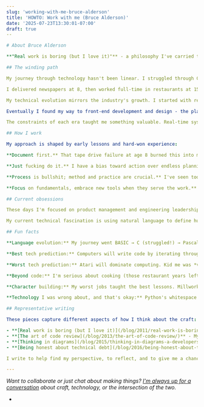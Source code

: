 ```yaml
---
slug: 'working-with-me-bruce-alderson'
title: 'HOWTO: Work with me (Bruce Alderson)'
date: '2025-07-23T13:30:01-07:00'
draft: true
--

# About Bruce Alderson

**"Real work is boring (but I love it)"** - a philosophy I've carried through over 30 years of making software. I wrote my first program at age 8, a BASIC adventure game that I proudly saved to tape. What I didn't expect was that my flakey tape drive would become my first teacher in the importance of documentation. After losing several programs to that unreliable piece of hardware, I learned to write my designs down first - a habit that became fundamental to how I work today.

## The winding path

My journey through technology hasn't been linear. I struggled through C at 12 (probably too young), found clarity with Pascal, then discovered my long love affair with C++. But the real foundation came from work that had nothing to do with computers.

I delivered newspapers at 8, then worked full-time in restaurants at 15 through college. I spent soul-crushing time as a millworker, counting down the seconds every day, and managed a 7-11 (which taught me exactly what I *didn't* want to do with my life). These experiences weren't detours - they were education in work ethic, dealing with people, and understanding what meaningful work feels like.

My technical evolution mirrors the industry's growth. I started with real-time data collection systems, writing device drivers and protocol stacks, porting code across multiple CPUs and operating systems. From there I moved into systems architecture, then cloud platforms as they emerged, followed by SaaS applications where the focus shifted to solving real business problems at scale.

Eventually I found my way to front-end development and design - the place where all that backend complexity meets human beings. I've managed teams and led engineering organizations, but always with the same goal: producing software that's genuinely helpful and interesting to the people who use it.

The constraints of each era taught me something valuable. Real-time systems demanded discipline. Cloud platforms taught scalability thinking. SaaS forced me to understand business value. Front-end work reminded me that in the end, it's all about the human experience.

## How I work

My approach is shaped by early lessons and hard-won experience:

**Document first.** That tape drive failure at age 8 burned this into my brain. I start with sketches and storyboards before jumping to code. I believe deeply in the power of good diagrams to clarify thinking - both for myself and my teams.

**Just fucking do it.** I have a bias toward action over endless planning. Perfect is the enemy of shipped, and shipped is how you learn what actually works.

**Process is bullshit; method and practice are crucial.** I've seen too many teams get lost in ceremony while losing sight of what they're building and why.

**Focus on fundamentals, embrace new tools when they serve the work.** The principles don't change much, but the tools keep getting better. I'm currently fascinated by AI/ML applications, especially using natural language to define how humans interact with systems.

## Current obsessions

These days I'm focused on product management and engineering leadership, but I still get my hands dirty with code. I love game jams and rapid prototyping - there's something magical about turning an idea into a playable experience under tight constraints. I'm also deep into generative art experiments using Pico-8, a fantasy console that brings back all the joy of programming on constrained hardware.

My current technical fascination is using natural language to define human-computer interactions. We're finally reaching the point where computers can write code by iterating through possibilities - something I predicted years ago, though I also thought Atari would take over the world, so my track record is mixed.

## Fun facts

**Language evolution:** My journey went BASIC → C (struggled!) → Pascal (clarity!) → C++ (rose-colored glasses) → Node.js (probably my real favorite, though I love many languages now).

**Best tech prediction:** Computers will write code by iterating through possibilities. Hello, AI agents!

**Worst tech prediction:** Atari will dominate computing. Kid me was *very* optimistic about the 2600.

**Beyond code:** I'm serious about cooking (those restaurant years left their mark), dabble with keyboards and drums, and create through sketching, block printing, and photography. The creative process informs the technical work more than you might expect.

**Character building:** My worst jobs taught the best lessons. Millwork taught me to value meaningful work. Managing a 7-11 taught me... well, never to manage a 7-11 again.

**Technology I was wrong about, and that's okay:** Python's whitespace syntax grinds against my early love of C-based languages. Objective-C looked visually unappealing to me. Java seemed like breeding grounds for FactoryFactoryBuilderFactories. These tools produce such lovely software, and I'm okay with being wrong. Strong convictions, loosely held (as we learn).

## Representative writing

These pieces capture different aspects of how I think about the craft:

- **[Real work is boring (but I love it)](/blog/2011/real-work-is-boring-but-i-love-it/)** - On finding method in the work and the unexpected paths to mastery
- **[The art of code review](/blog/2013/the-art-of-code-review/)** - My philosophy on nurturing teams and using review as a teaching tool
- **[Thinking in diagrams](/blog/2015/thinking-in-diagrams-a-developers-guide-to-learning-to-love-drawing-design/)** - Why visual thinking matters in software design
- **[Being honest about technical debt](/blog/2016/being-honest-about-technical-debt/)** - Distinguishing intentional debt from regrettable decisions

I write to help find my perspective, to reflect, and to give me a chance to see my ideas from different angles. Sometimes I vent. Sometimes I'm processing. Sometimes I just want to be helpful.

---
```


*Want to collaborate or just chat about making things? [I'm always up for a conversation](https://mas.to/@robotpony) about craft, technology, or the intersection of the two.*

-
